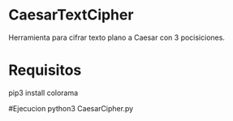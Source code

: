 # CaesarTextCipher
Herramienta para cifrar texto plano a Caesar con 3 pocisiciones.


# Requisitos
pip3 install colorama


#Ejecucion
python3 CaesarCipher.py
